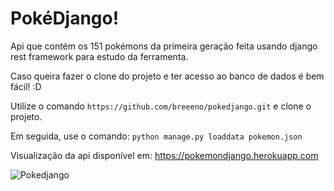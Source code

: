 # PokéDjango!
Api que contém os 151 pokémons da primeira geração feita usando django rest framework para estudo da ferramenta.


Caso queira fazer o clone do projeto e ter acesso ao banco de dados é bem fácil! :D

Utilize o comando ``https://github.com/breeeno/pokedjango.git`` e clone o projeto.

Em seguida, use o comando:
``python manage.py loaddata pokemon.json `` 

Visualização da api disponível em:
https://pokemondjango.herokuapp.com

![Pokedjango](https://github.com/breeeno/pokedjango/actions/workflows/Pokedjango.yml/badge.svg)